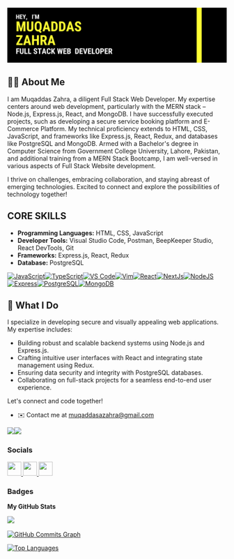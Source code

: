 [![Header](https://raw.githubusercontent.com/muqaddasazahra/muqaddasazahra/main/Header.png)](https://github.com/muqaddasazahra)


## 👩‍💻 About Me
I am Muqaddas Zahra, a diligent Full Stack Web Developer. My expertise centers around web development, particularly with the MERN stack – Node.js, Express.js, React, and MongoDB. I have successfully executed projects, such as developing a secure service booking platform and E-Commerce Platform. My technical proficiency extends to HTML, CSS, JavaScript, and frameworks like Express.js, React, Redux, and databases like PostgreSQL and MongoDB. Armed with a Bachelor's degree in Computer Science from Government College University, Lahore, Pakistan, and additional training from a MERN Stack Bootcamp, I am well-versed in various aspects of Full Stack Website development.

I thrive on challenges, embracing collaboration, and staying abreast of emerging technologies. Excited to connect and explore the possibilities of technology together! 

## CORE SKILLS
- **Programming Languages:** HTML, CSS, JavaScript
- **Developer Tools:** Visual Studio Code, Postman, BeepKeeper Studio, React DevTools, Git
- **Frameworks:** Express.js, React, Redux
- **Database:** PostgreSQL
<p align="left">
<a href="https://developer.mozilla.org/en-US/docs/Web/JavaScript" target="_blank" rel="noreferrer"><img src="https://raw.githubusercontent.com/danielcranney/readme-generator/main/public/icons/skills/javascript-colored.svg" width="36" height="36" alt="JavaScript" /></a><a href="https://www.typescriptlang.org/" target="_blank" rel="noreferrer"><img src="https://raw.githubusercontent.com/danielcranney/readme-generator/main/public/icons/skills/typescript-colored.svg" width="36" height="36" alt="TypeScript" /></a><a href="https://www.visualstudiocode.com" target="_blank" rel="noreferrer"><img src="https://raw.githubusercontent.com/danielcranney/readme-generator/main/public/icons/skills/visualstudiocode.svg" width="36" height="36" alt="VS Code" /></a><a href="https://www.vim.org/" target="_blank" rel="noreferrer"><img src="https://raw.githubusercontent.com/danielcranney/readme-generator/main/public/icons/skills/vim.svg" width="36" height="36" alt="Vim" /></a><a href="https://reactjs.org/" target="_blank" rel="noreferrer"><img src="https://raw.githubusercontent.com/danielcranney/readme-generator/main/public/icons/skills/react-colored.svg" width="36" height="36" alt="React" /></a><a href="https://nextjs.org/docs" target="_blank" rel="noreferrer"><img src="https://raw.githubusercontent.com/danielcranney/readme-generator/main/public/icons/skills/nextjs-colored.svg" width="36" height="36" alt="NextJs" /></a><a href="https://nodejs.org/en/" target="_blank" rel="noreferrer"><img src="https://raw.githubusercontent.com/danielcranney/readme-generator/main/public/icons/skills/nodejs-colored.svg" width="36" height="36" alt="NodeJS" /></a><a href="https://expressjs.com/" target="_blank" rel="noreferrer"><img src="https://raw.githubusercontent.com/danielcranney/readme-generator/main/public/icons/skills/express-colored.svg" width="36" height="36" alt="Express" /></a><a href="https://www.postgresql.org/" target="_blank" rel="noreferrer"><img src="https://raw.githubusercontent.com/danielcranney/readme-generator/main/public/icons/skills/postgresql-colored.svg" width="36" height="36" alt="PostgreSQL" /></a><a href="https://www.mongodb.com/" target="_blank" rel="noreferrer"><img src="https://raw.githubusercontent.com/danielcranney/readme-generator/main/public/icons/skills/mongodb-colored.svg" width="36" height="36" alt="MongoDB" /></a>
</p>


## 💼 What I Do
I specialize in developing secure and visually appealing web applications. My expertise includes:
- Building robust and scalable backend systems using Node.js and Express.js.
- Crafting intuitive user interfaces with React and integrating state management using Redux.
- Ensuring data security and integrity with PostgreSQL databases.
- Collaborating on full-stack projects for a seamless end-to-end user experience.

Let's connect and code together!

* ✉️  Contact me at [muqaddasazahra@gmail.com](mailto:muqaddasazahra@gmail.com)

<a href="https://www.github.com/muqaddasazahra" target="_blank" rel="noreferrer"><img
src="https://img.shields.io/github/followers/muqaddasazahra?logo=github&style=for-the-badge&color=facc15&labelColor=1c1917" /></a><a href="https://www.x.com/muqaddasazehra" target="_blank" rel="noreferrer"><img
src="https://img.shields.io/twitter/follow/muqaddasazehra?logo=twitter&style=for-the-badge&color=facc15&labelColor=1c1917"
/></a>

### Socials

<p align="left"> <a href="https://www.github.com/muqaddasazahra" target="_blank" rel="noreferrer"> <picture> <source media="(prefers-color-scheme: dark)" srcset="https://raw.githubusercontent.com/danielcranney/readme-generator/main/public/icons/socials/github-dark.svg" /> <source media="(prefers-color-scheme: light)" srcset="https://raw.githubusercontent.com/danielcranney/readme-generator/main/public/icons/socials/github.svg" /> <img src="https://raw.githubusercontent.com/danielcranney/readme-generator/main/public/icons/socials/github.svg" width="32" height="32" /> </picture> </a> <a href="https://www.linkedin.com/in/muqaddasazahra " target="_blank" rel="noreferrer"> <picture> <source media="(prefers-color-scheme: dark)" srcset="https://raw.githubusercontent.com/danielcranney/readme-generator/main/public/icons/socials/linkedin-dark.svg" /> <source media="(prefers-color-scheme: light)" srcset="https://raw.githubusercontent.com/danielcranney/readme-generator/main/public/icons/socials/linkedin.svg" /> <img src="https://raw.githubusercontent.com/danielcranney/readme-generator/main/public/icons/socials/linkedin.svg" width="32" height="32" /> </picture> </a> <a href="https://www.x.com/muqaddasazehra" target="_blank" rel="noreferrer"> <picture> <source media="(prefers-color-scheme: dark)" srcset="https://raw.githubusercontent.com/danielcranney/readme-generator/main/public/icons/socials/twitter-dark.svg" /> <source media="(prefers-color-scheme: light)" srcset="https://raw.githubusercontent.com/danielcranney/readme-generator/main/public/icons/socials/twitter.svg" /> <img src="https://raw.githubusercontent.com/danielcranney/readme-generator/main/public/icons/socials/twitter.svg" width="32" height="32" /> </picture> </a>
</p>

### Badges

<b>My GitHub Stats</b>

<a href="http://www.github.com/muqaddasazahra"><img src="https://github-readme-streak-stats.herokuapp.com/?user=muqaddasazahra&stroke=ffffff&background=1c1917&ring=ffffff&fire=ffffff&currStreakNum=ffffff&currStreakLabel=ffffff&sideNums=ffffff&sideLabels=ffffff&dates=ffffff&hide_border=true" /></a>

<a href="http://www.github.com/muqaddasazahra"><img src="https://github-readme-activity-graph.cyclic.app/graph?username=muqaddasazahra&bg_color=1c1917&color=ffffff&line=facc15&point=ffffff&area_color=1c1917&area=true&hide_border=true&custom_title=GitHub%20Commits%20Graph" alt="GitHub Commits Graph" /></a>

<a href="https://github.com/muqaddasazahra" align="left"><img src="https://github-readme-stats.vercel.app/api/top-langs/?username=muqaddasazahra&langs_count=10&title_color=ffffff&text_color=ffffff&icon_color=facc15&bg_color=1c1917&hide_border=true&locale=en&custom_title=Top%20%Languages" alt="Top Languages" /></a>

